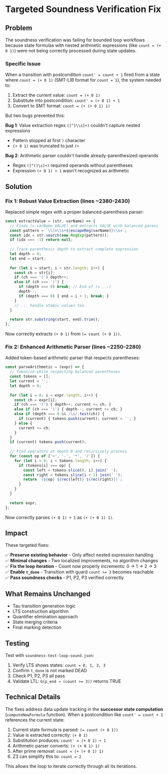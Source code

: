 # Targeted Soundness Verification Fix

## Problem

The soundness verification was failing for bounded loop workflows because state formulas with nested arithmetic expressions (like `count = (+ 0 1)`) were not being correctly processed during state updates.

### Specific Issue

When a transition with postcondition `count' = count + 1` fired from a state where `count = (+ 0 1)` (SMT-LIB format for `count = 1`), the system needed to:

1. Extract the current value: `count = (+ 0 1)`
2. Substitute into postcondition: `count' = (+ 0 1) + 1`
3. Convert to SMT format: `count = (+ (+ 0 1) 1)`

But two bugs prevented this:

**Bug 1**: Value extraction regex `([^)\\s]+)` couldn't capture nested expressions
- Pattern stopped at first `)` character
- `(+ 0 1)` was truncated to just `(+`

**Bug 2**: Arithmetic parser couldn't handle already-parenthesized operands
- Regex `([^()\s]+)` required operands without parentheses
- Expression `(+ 0 1) + 1` wasn't recognized as arithmetic

## Solution

### Fix 1: Robust Value Extraction (lines ~2380-2430)

Replaced simple regex with a proper balanced-parenthesis parser:

```javascript
const extractValue = (str, varName) => {
  // Finds (= varName VALUE) and extracts VALUE with balanced parens
  const pattern = `\\(=\\s+${escapeReg(varName)}\\s+`;
  const idx = str.search(new RegExp(pattern));
  if (idx === -1) return null;
  
  // Track parenthesis depth to extract complete expression
  let depth = 0;
  let end = start;
  
  for (let i = start; i < str.length; i++) {
    const ch = str[i];
    if (ch === '(') depth++;
    else if (ch === ')') {
      if (depth === 0) break; // End of (= ...)
      depth--;
      if (depth === 0) { end = i + 1; break; }
    }
    // ... handle atomic values too
  }
  
  return str.substring(start, end).trim();
};
```

Now correctly extracts `(+ 0 1)` from `(= count (+ 0 1))`.

### Fix 2: Enhanced Arithmetic Parser (lines ~2250-2280)

Added token-based arithmetic parser that respects parentheses:

```javascript
const parseArithmetic = (expr) => {
  // Tokenize while respecting balanced parentheses
  const tokens = [];
  let current = '';
  let depth = 0;
  
  for (let i = 0; i < expr.length; i++) {
    const ch = expr[i];
    if (ch === '(') { depth++; current += ch; }
    else if (ch === ')') { depth--; current += ch; }
    else if (depth === 0 && /\s/.test(ch)) {
      if (current) { tokens.push(current); current = ''; }
    } else {
      current += ch;
    }
  }
  if (current) tokens.push(current);
  
  // Find operators at depth 0 and recursively process
  for (const op of ['+', '-', '*', '/']) {
    for (let i = 0; i < tokens.length; i++) {
      if (tokens[i] === op) {
        const left = tokens.slice(0, i).join(' ');
        const right = tokens.slice(i + 1).join(' ');
        return `(${op} ${rec(left)} ${rec(right)})`;
      }
    }
  }
  
  return expr;
};
```

Now correctly parses `(+ 0 1) + 1` as `(+ (+ 0 1) 1)`.

## Impact

These targeted fixes:

✅ **Preserve existing behavior** - Only affect nested expression handling  
✅ **Minimal changes** - Two localized improvements, no algorithm changes  
✅ **Fix the loop iteration** - Count now properly increments: 0 → 1 → 2 → 3  
✅ **Enable `t_done`** - Transition with guard `count >= 3` becomes reachable  
✅ **Pass soundness checks** - P1, P2, P3 verified correctly  

## What Remains Unchanged

- Tau transition generation logic
- LTS construction algorithm  
- Quantifier elimination approach
- State merging criteria
- Final marking detection

## Testing

Test with `soundness-test-loop-sound.json`:

1. Verify LTS shows states: `count = 0, 1, 2, 3`
2. Confirm `t_done` is not marked DEAD
3. Check P1, P2, P3 all pass
4. Validate LTL: `G(p_end → (count >= 3))` returns TRUE

## Technical Details

The fixes address data update tracking in the **successor state computation** (`computeNewFormula` function). When a postcondition like `count' = count + 1` references the current state:

1. Current state formula is parsed: `(= count (+ 0 1))`
2. Value is extracted correctly: `(+ 0 1)`
3. Substitution produces: `count' = (+ 0 1) + 1`
4. Arithmetic parser converts: `(+ (+ 0 1) 1)`
5. After prime removal: `count = (+ (+ 0 1) 1)`
6. Z3 can simplify this to: `count = 2`

This allows the loop to iterate correctly through all its iterations.
